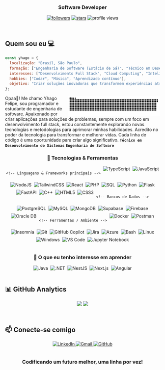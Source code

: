 <h3 align="center">Software Developer</h3>

<p align="center">
  <a href="https://github.com/yyhago"><img src="https://img.shields.io/github/followers/yyhago?logo=github&style=for-the-badge" alt="followers" /></a>
  <a href="https://github.com/yyhago"><img src="https://img.shields.io/github/stars/yyhago?logo=github&style=for-the-badge" alt="stars" /></a>
  <img src="https://komarev.com/ghpvc/?username=yyhago&style=for-the-badge&color=0969da" alt="profile views" />
</p>

<br>

## Quem sou eu 💻

```javascript
const yhago = {
  localização: "Brasil, São Paulo",
  formação: ["Engenharia de Software (Estácio de Sá)", "Técnico em Desenvolvimento de Sistemas (ETEC/SENAI)"],
  interesses: ["Desenvolvimento Full Stack", "Cloud Computing", "Inteligência Artificial"],
  hobbies: ["Codar", "Música", "Aprendizado contínuo"],
  objetivo: "Criar soluções inovadoras que transformem experiências através da tecnologia"
};
```

<img align="right" width="300" src="https://github.com/CodeDiaz/CodeDiaz/raw/output/github-contribution-grid-snake.svg" alt="Snake animation" />

Opaa👋! Me chamo Yhago Felipe, sou programador e estudante de engenharia de software. Apaixonado por criar aplicações para soluções de problemas, sempre com um foco em desenvolvimento full stack, estou constantemente explorando novas tecnologias e metodologias para aprimorar minhas habilidades. Acredito no poder da tecnologia para transformar e melhorar vidas. Cada linha de código é uma oportunidade para criar algo significativo.
**`Técnico em Desenvolvimento de Sistemas`** **`Engenharia de Software`** 
<br>
<div align="center">
  <h3>🚀 Tecnologias & Ferramentas</h3>
  <div style="display: flex; justify-content: center; flex-wrap: wrap; gap: 8px;">
    
    <!-- Linguagens & Frameworks principais -->
  <img src="https://img.shields.io/badge/TypeScript-3178C6?style=for-the-badge&logo=typescript&logoColor=white" alt="TypeScript" />
    <img src="https://img.shields.io/badge/JavaScript-F7DF1E?style=for-the-badge&logo=javascript&logoColor=black" alt="JavaScript" />
    <img src="https://img.shields.io/badge/NodeJS-339933?style=for-the-badge&logo=nodedotjs&logoColor=white" alt="NodeJS" />
    <img src="https://img.shields.io/badge/TailwindCSS-06B6D4?style=for-the-badge&logo=tailwindcss&logoColor=white" alt="TailwindCSS" />
    <img src="https://img.shields.io/badge/React-61DAFB?style=for-the-badge&logo=react&logoColor=black" alt="React" />
    <img src="https://img.shields.io/badge/PHP-777BB4?style=for-the-badge&logo=php&logoColor=white" alt="PHP" />
    <img src="https://img.shields.io/badge/SQL-4479A1?style=for-the-badge&logo=sql&logoColor=white" alt="SQL" />
    <img src="https://img.shields.io/badge/Python-3776AB?style=for-the-badge&logo=python&logoColor=white" alt="Python" />
    <img src="https://img.shields.io/badge/Flask-000000?style=for-the-badge&logo=flask&logoColor=white" alt="Flask" />
    <img src="https://img.shields.io/badge/FastAPI-009688?style=for-the-badge&logo=fastapi&logoColor=white" alt="FastAPI" />
    <img src="https://img.shields.io/badge/C++-00599C?style=for-the-badge&logo=cplusplus&logoColor=white" alt="C++" />
    <img src="https://img.shields.io/badge/HTML5-E34F26?style=for-the-badge&logo=html5&logoColor=white" alt="HTML5" />
    <img src="https://img.shields.io/badge/CSS3-1572B6?style=for-the-badge&logo=css3&logoColor=white" alt="CSS3" />
    
    
    <!-- Bancos de Dados -->
  <img src="https://img.shields.io/badge/PostgreSQL-4169E1?style=for-the-badge&logo=postgresql&logoColor=white" alt="PostgreSQL" />
    <img src="https://img.shields.io/badge/MySQL-4479A1?style=for-the-badge&logo=mysql&logoColor=white" alt="MySQL" />
    <img src="https://img.shields.io/badge/MongoDB-47A248?style=for-the-badge&logo=mongodb&logoColor=white" alt="MongoDB" />
    <img src="https://img.shields.io/badge/Supabase-3ECF8E?style=for-the-badge&logo=supabase&logoColor=white" alt="Supabase" />
    <img src="https://img.shields.io/badge/Firebase-FFCA28?style=for-the-badge&logo=firebase&logoColor=black" alt="Firebase" />
    <img src="https://img.shields.io/badge/Oracle-F80000?style=for-the-badge&logo=oracle&logoColor=white" alt="Oracle DB" />
    
    <!-- Ferramentas / Ambiente -->
  <img src="https://img.shields.io/badge/Docker-2496ED?style=for-the-badge&logo=docker&logoColor=white" alt="Docker" />
    <img src="https://img.shields.io/badge/Postman-FF6C37?style=for-the-badge&logo=postman&logoColor=white" alt="Postman" />
    <img src="https://img.shields.io/badge/Insomnia-4000BF?style=for-the-badge&logo=insomnia&logoColor=white" alt="Insomnia" />
    <img src="https://img.shields.io/badge/Git-F05032?style=for-the-badge&logo=git&logoColor=white" alt="Git" />
    <img src="https://img.shields.io/badge/GitHub_Copilot-000000?style=for-the-badge&logo=github&logoColor=white" alt="GitHub Copilot" />
    <img src="https://img.shields.io/badge/Jira-0052CC?style=for-the-badge&logo=jira&logoColor=white" alt="Jira" />
    <img src="https://img.shields.io/badge/Azure-0078D4?style=for-the-badge&logo=microsoftazure&logoColor=white" alt="Azure" />
    <img src="https://img.shields.io/badge/Bash-121011?style=for-the-badge&logo=gnu-bash&logoColor=white" alt="Bash" />
    <img src="https://img.shields.io/badge/Linux-FCC624?style=for-the-badge&logo=linux&logoColor=black" alt="Linux" />
    <img src="https://img.shields.io/badge/Windows-0078D6?style=for-the-badge&logo=windows&logoColor=white" alt="Windows" />
    <img src="https://img.shields.io/badge/VS_Code-007ACC?style=for-the-badge&logo=visualstudiocode&logoColor=white" alt="VS Code" />
    <img src="https://img.shields.io/badge/Jupyter-F37626?style=for-the-badge&logo=jupyter&logoColor=white" alt="Jupyter Notebook" />
    
  </div>
</div>
<br>

<div align="center">
  <h3>🎯 O que eu tenho interesse em aprender</h3>
  <div style="display: flex; justify-content: center; flex-wrap: wrap; gap: 8px;">
    <img src="https://img.shields.io/badge/Java-007396?style=for-the-badge&logo=java&logoColor=white" alt="Java" />
    <img src="https://img.shields.io/badge/.NET-512BD4?style=for-the-badge&logo=dotnet&logoColor=white" alt=".NET" />
    <img src="https://img.shields.io/badge/NestJS-E0234E?style=for-the-badge&logo=nestjs&logoColor=white" alt="NestJS" />
    <img src="https://img.shields.io/badge/Next.js-000000?style=for-the-badge&logo=nextdotjs&logoColor=white" alt="Next.js" />
    <img src="https://img.shields.io/badge/Angular-DD0031?style=for-the-badge&logo=angular&logoColor=white" alt="Angular" />
  </div>
</div>
<br>

## 📊 GitHub Analytics

<p align="center">
  <img height="180em" src="https://github-readme-stats.vercel.app/api?username=yyhago&show_icons=true&theme=tokyonight&include_all_commits=true&count_private=true&bg_color=00000000&hide_border=true" />
  <img height="180em" src="https://github-readme-stats.vercel.app/api/top-langs/?username=yyhago&layout=compact&langs_count=7&theme=tokyonight&bg_color=00000000&hide_border=true" />
</p>

<br>

## 📫 Conecte-se comigo

<div align="center">
  <a href="https://www.linkedin.com/in/yhagofelipe/" target="_blank">
    <img src="https://img.shields.io/badge/LinkedIn-%230077B5.svg?style=for-the-badge&logo=linkedin&logoColor=white" alt="LinkedIn" />
  </a>
  <a href="mailto:yhago.felipe.teles@gmail.com" target="_blank">
    <img src="https://img.shields.io/badge/Gmail-D14836?style=for-the-badge&logo=gmail&logoColor=white" alt="Gmail" />
  </a>
  <a href="https://github.com/yyhago" target="_blank">
    <img src="https://img.shields.io/badge/GitHub-100000?style=for-the-badge&logo=github&logoColor=white" alt="GitHub" />
  </a>
</div>

<br>

<div align="center">
  <h3>Codificando um futuro melhor, uma linha por vez!</h3>
</div>
